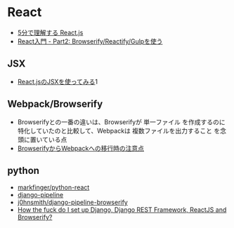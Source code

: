 # React

- [5分で理解する React.js](http://qiita.com/tomzoh/items/7fabe7cb57dd96425867)
- [React入門 - Part2: Browserify/Reactify/Gulpを使う](http://qiita.com/masato/items/35b0900e3a7282b33bf8)

## JSX

- [React.jsのJSXを使ってみる](http://qiita.com/koba04/items/039b9c974df284766f64)1

## Webpack/Browserify

- Browserifyとの一番の違いは、Browserifyが 単一ファイル を作成するのに特化していたのと比較して、Webpackは 複数ファイルを出力すること を念頭に置いている点
- [BrowserifyからWebpackへの移行時の注意点](http://qiita.com/derui@github/items/5233b4ef8fbde1e80d33)

## python

- [markfinger/python-react](https://github.com/markfinger/python-react)
- [django-pipeline](https://django-pipeline.readthedocs.io/en/latest/index.html)
- [j0hnsmith/django-pipeline-browserify](https://github.com/j0hnsmith/django-pipeline-browserify)
- [How the fuck do I set up Django, Django REST Framework, ReactJS and Browserify?](http://gregblogs.com/how-django-reactjs-and-browserify/)
